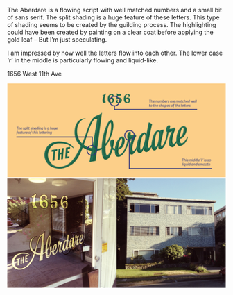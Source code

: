 The Aberdare is a flowing script with well matched numbers and a small bit of sans serif. The split shading is a huge feature of these letters. This type of shading seems to be created by the guilding process. The highlighting could have been created by painting on a clear coat before applying the gold leaf – But I’m just speculating.

I am impressed by how well the letters flow into each other. The lower case ‘r’ in the middle is particularly flowing and liquid-like.

1656 West 11th Ave 

![The Aberdare Study](/media/the-aberdare-study.png)
![The Aberdare Context](/media/the-aberdare-context.jpg)
